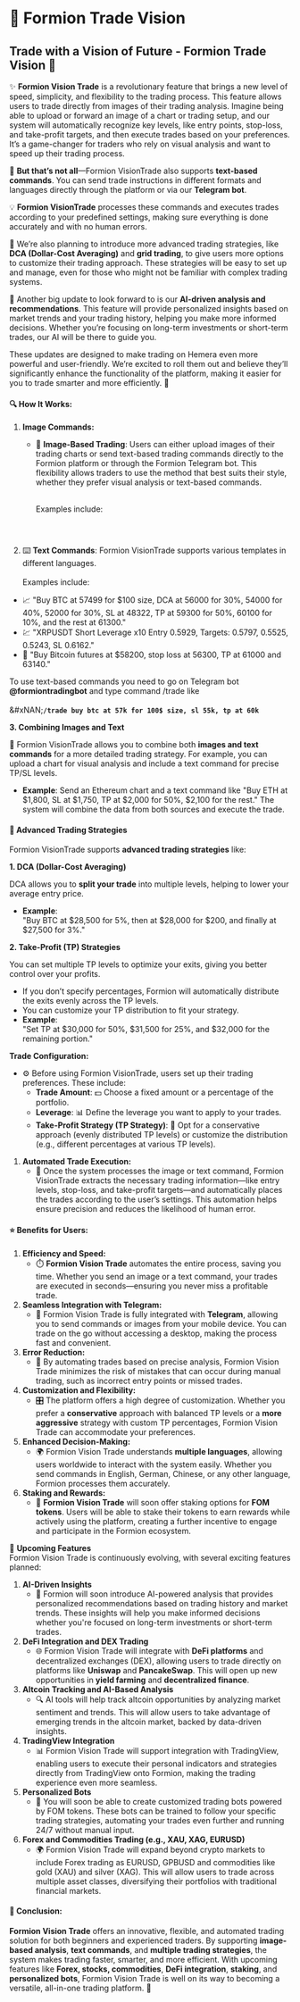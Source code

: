 # 👾 Formion Trade Vision

## **Trade with a Vision of Future - Formion Trade Vision 🚀**

✨ **Formion Vision Trade** is a revolutionary feature that brings a new level of speed, simplicity, and flexibility to the trading process. This feature allows users to trade directly from images of their trading analysis. Imagine being able to upload or forward an image of a chart or trading setup, and our system will automatically recognize key levels, like entry points, stop-loss, and take-profit targets, and then execute trades based on your preferences. It’s a game-changer for traders who rely on visual analysis and want to speed up their trading process.

📱 **But that’s not all**—Formion VisionTrade also supports **text-based commands**. You can send trade instructions in different formats and languages directly through the platform or via our **Telegram bot**.

💡 **Formion VisionTrade** processes these commands and executes trades according to your predefined settings, making sure everything is done accurately and with no human errors.

🎯 We’re also planning to introduce more advanced trading strategies, like **DCA (Dollar-Cost Averaging)** and **grid trading**, to give users more options to customize their trading approach. These strategies will be easy to set up and manage, even for those who might not be familiar with complex trading systems.

🤖 Another big update to look forward to is our **AI-driven analysis and recommendations**. This feature will provide personalized insights based on market trends and your trading history, helping you make more informed decisions. Whether you’re focusing on long-term investments or short-term trades, our AI will be there to guide you.

These updates are designed to make trading on Hemera even more powerful and user-friendly. We’re excited to roll them out and believe they’ll significantly enhance the functionality of the platform, making it easier for you to trade smarter and more efficiently. 💪

#### 🔍 How It Works:

1. **Image Commands:**
   *   📸 **Image-Based Trading**: Users can either upload images of their trading charts or send text-based trading commands directly to the Formion platform or through the Formion Telegram bot. This flexibility allows traders to use the method that best suits their style, whether they prefer visual analysis or text-based commands.

       \
       Examples include:

<figure><img src=".gitbook/assets/chart1 (1).png" alt=""><figcaption></figcaption></figure>

<figure><img src=".gitbook/assets/chart3 (2).jpg" alt=""><figcaption></figcaption></figure>

<figure><img src=".gitbook/assets/chart2 (1).jpg" alt=""><figcaption></figcaption></figure>

2. ⌨️ **Text Commands**: Formion VisionTrade supports various templates in different languages.\
   \
   Examples include:

* 📈 "Buy BTC at 57499 for $100 size, DCA at 56000 for 30%, 54000 for 40%, 52000 for 30%, SL at 48322, TP at 59300 for 50%, 60100 for 10%, and the rest at 61300."
* 💹 "XRPUSDT Short Leverage x10 Entry 0.5929, Targets: 0.5797, 0.5525, 0.5243, SL 0.6162."
* 🔄 "Buy Bitcoin futures at $58200, stop loss at 56300, TP at 61000 and 63140."

To use text-based commands you need to go on Telegram bot **@formiontradingbot** and type command /trade like\
\
\&#xNAN;**`/trade buy btc at 57k for 100$ size, sl 55k, tp at 60k`**

**3. Combining Images and Text**

📝 Formion VisionTrade allows you to combine both **images and text commands** for a more detailed trading strategy. For example, you can upload a chart for visual analysis and include a text command for precise TP/SL levels.

* **Example**: Send an Ethereum chart and a text command like "Buy ETH at $1,800, SL at $1,750, TP at $2,000 for 50%, $2,100 for the rest." The system will combine the data from both sources and execute the trade.

#### 🎯 **Advanced Trading Strategies**

Formion VisionTrade supports **advanced trading strategies** like:

**1. DCA (Dollar-Cost Averaging)**

DCA allows you to **split your trade** into multiple levels, helping to lower your average entry price.

* **Example**:\
  "Buy BTC at $28,500 for 5%, then at $28,000 for $200, and finally at $27,500 for 3%."

**2. Take-Profit (TP) Strategies**

You can set multiple TP levels to optimize your exits, giving you better control over your profits.

* If you don’t specify percentages, Formion will automatically distribute the exits evenly across the TP levels.
* You can customize your TP distribution to fit your strategy.
* **Example**:\
  "Set TP at $30,000 for 50%, $31,500 for 25%, and $32,000 for the remaining portion."

**Trade Configuration:**

* ⚙️ Before using Formion VisionTrade, users set up their trading preferences. These include:
  * **Trade Amount**: 💵 Choose a fixed amount or a percentage of the portfolio.
  * **Leverage**: 📊 Define the leverage you want to apply to your trades.
  * **Take-Profit Strategy (TP Strategy)**: 🎯 Opt for a conservative approach (evenly distributed TP levels) or customize the distribution (e.g., different percentages at various TP levels).

1. **Automated Trade Execution:**
   * 🔄 Once the system processes the image or text command, Formion VisionTrade extracts the necessary trading information—like entry levels, stop-loss, and take-profit targets—and automatically places the trades according to the user’s settings. This automation helps ensure precision and reduces the likelihood of human error.

#### ⭐ Benefits for Users:

1. **Efficiency and Speed:**
   * ⏱️ **Formion Vision Trade** automates the entire process, saving you time. Whether you send an image or a text command, your trades are executed in seconds—ensuring you never miss a profitable trade.
2. **Seamless Integration with Telegram:**
   * 📱 Formion Vision Trade is fully integrated with **Telegram**, allowing you to send commands or images from your mobile device. You can trade on the go without accessing a desktop, making the process fast and convenient.
3. **Error Reduction:**
   * 🚫 By automating trades based on precise analysis, Formion Vision Trade minimizes the risk of mistakes that can occur during manual trading, such as incorrect entry points or missed trades.
4. **Customization and Flexibility:**
   * 🎛️ The platform offers a high degree of customization. Whether you prefer a **conservative** approach with balanced TP levels or a **more aggressive** strategy with custom TP percentages, Formion Vision Trade can accommodate your preferences.
5. **Enhanced Decision-Making:**
   * 🌍 Formion Vision Trade understands **multiple languages**, allowing users worldwide to interact with the system easily. Whether you send commands in English, German, Chinese, or any other language, Formion processes them accurately.
6. **Staking and Rewards:**
   * 🎁 **Formion Vision Trade** will soon offer staking options for **FOM tokens**. Users will be able to stake their tokens to earn rewards while actively using the platform, creating a further incentive to engage and participate in the Formion ecosystem.

🤖 **Upcoming Features**\
Formion Vision Trade is continuously evolving, with several exciting features planned:

1. **AI-Driven Insights**
   * 🤖 Formion will soon introduce AI-powered analysis that provides personalized recommendations based on trading history and market trends. These insights will help you make informed decisions whether you're focused on long-term investments or short-term trades.
2. **DeFi Integration and DEX Trading**
   * 🌐 Formion Vision Trade will integrate with **DeFi platforms** and decentralized exchanges (DEX), allowing users to trade directly on platforms like **Uniswap** and **PancakeSwap**. This will open up new opportunities in **yield farming** and **decentralized finance**.
3. **Altcoin Tracking and AI-Based Analysis**
   * 🔍 AI tools will help track altcoin opportunities by analyzing market sentiment and trends. This will allow users to take advantage of emerging trends in the altcoin market, backed by data-driven insights.
4. **TradingView Integration**
   * 📊 Formion Vision Trade will support integration with TradingView, enabling users to execute their personal indicators and strategies directly from TradingView onto Formion, making the trading experience even more seamless.
5. **Personalized Bots**
   * 🤖 You will soon be able to create customized trading bots powered by FOM tokens. These bots can be trained to follow your specific trading strategies, automating your trades even further and running 24/7 without manual input.
6. **Forex and Commodities Trading (e.g., XAU, XAG, EURUSD)**
   * 🌍 Formion Vision Trade will expand beyond crypto markets to include Forex trading as EURUSD, GPBUSD and commodities like gold (XAU) and silver (XAG). This will allow users to trade across multiple asset classes, diversifying their portfolios with traditional financial markets.

#### 🎉 Conclusion:

**Formion Vision Trade** offers an innovative, flexible, and automated trading solution for both beginners and experienced traders. By supporting **image-based analysis**, **text commands**, and **multiple trading strategies**, the system makes trading faster, smarter, and more efficient. With upcoming features like **Forex, stocks, commodities**, **DeFi integration**, **staking**, and **personalized bots**, Formion Vision Trade is well on its way to becoming a versatile, all-in-one trading platform. 🚀
